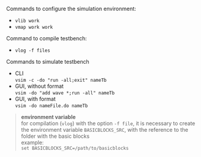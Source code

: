 Commands to configure the simulation environment:

- `vlib work`
- `vmap work work`

Command to compile testbench:

- `vlog -f files`

Commands to simulate testbench

- CLI  
`vsim -c -do "run -all;exit" nameTb`
- GUI, without format  
`vsim -do "add wave *;run -all" nameTb`
- GUI, with format  
`vsim -do nameFile.do nameTb`

> **environment variable**  
for compilation (`vlog`) with the option `-f file`, it is necessary to create the environment variable `BASICBLOCKS_SRC`, with the reference to the folder with the basic blocks  
example:  
`set BASICBLOCKS_SRC=/path/to/basicblocks`
